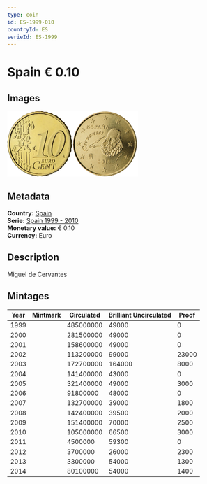 ```yaml
---
type: coin
id: ES-1999-010
countryId: ES
serieId: ES-1999
---
```


# Spain € 0.10

## Images

<img src="../../../Images/common-2002-010.webp" height="150" alt="Front image"><img src="Images/spain-1999-010.webp" height="150" alt="Back image">

## Metadata

**Country:** [Spain](../index.md)\
**Serie:** [Spain 1999 - 2010](index.md)\
**Monetary value:** € 0.10\
**Currency:** Euro

## Description

Miguel de Cervantes

## Mintages

| Year | Mintmark | Circulated | Brilliant Uncirculated | Proof |
| ---- | -------- | ---------- | ---------------------- | ----- |
| 1999 |          | 485000000  | 49000                  | 0     |
| 2000 |          | 281500000  | 49000                  | 0     |
| 2001 |          | 158600000  | 49000                  | 0     |
| 2002 |          | 113200000  | 99000                  | 23000 |
| 2003 |          | 172700000  | 164000                 | 8000  |
| 2004 |          | 141400000  | 43000                  | 0     |
| 2005 |          | 321400000  | 49000                  | 3000  |
| 2006 |          | 91800000   | 48000                  | 0     |
| 2007 |          | 132700000  | 39000                  | 1800  |
| 2008 |          | 142400000  | 39500                  | 2000  |
| 2009 |          | 151400000  | 70000                  | 2500  |
| 2010 |          | 105000000  | 66500                  | 3000  |
| 2011 |          | 4500000    | 59300                  | 0     |
| 2012 |          | 3700000    | 26000                  | 2300  |
| 2013 |          | 3300000    | 54000                  | 1300  |
| 2014 |          | 80100000   | 54000                  | 1400  |
